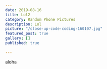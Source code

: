 ```yaml
---
date: 2019-08-16
title: Lol2
category: Random Phone Pictures
description: Lol
picture: "/close-up-code-coding-160107.jpg"
featured_post: true
gallery: []
published: true

---
```

aloha